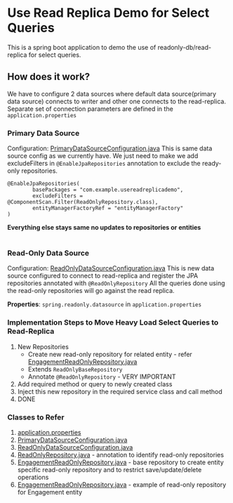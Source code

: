 # Use Read Replica Demo for Select Queries

This is a spring boot application to demo the use of readonly-db/read-replica for select queries.

## How does it work?

We have to configure 2 data sources where default data source(primary data source) connects to writer and other one
connects to the read-replica. Separate set of connection parameters are defined in the `application.properties`

### Primary Data Source

Configuration: [PrimaryDataSourceConfiguration.java](/src/main/java/com/example/usereadreplicademo/config/PrimaryDataSourceConfiguration.java)
This is same data source config as we currently have. We just need to make we add excludeFilters in
`@EnableJpaRepositories` annotation to exclude the ready-only repositories.

```
@EnableJpaRepositories(
        basePackages = "com.example.usereadreplicademo",
        excludeFilters = @ComponentScan.Filter(ReadOnlyRepository.class),
        entityManagerFactoryRef = "entityManagerFactory"
)
```

**Everything else stays same no updates to repositories or entities**
<br/><br/>


### Read-Only Data Source
Configuration: [ReadOnlyDataSourceConfiguration.java](/src/main/java/com/example/usereadreplicademo/config/ReadOnlyDataSourceConfiguration.java)
This is new data source configured to connect to read-replica and register the JPA repositories annotated with `@ReadOnlyRepository`
All the queries done using the read-only repositories will go against the read replica.

<b>Properties</b>: `spring.readonly.datasource` in `application.properties`

### Implementation Steps to Move Heavy Load Select Queries to Read-Replica

1. New Repositories 
   - Create new read-only repository for related entity - refer [EngagementReadOnlyRepository.java](/src/main/java/com/example/usereadreplicademo/repositories/EngagementReadOnlyRepository.java)
   - Extends `ReadOnlyBaseRepository`
   - Annotate `@ReadOnlyRepository` - VERY IMPORTANT
2. Add required method or query to newly created class
3. Inject this new repository in the required service class and call method
4. DONE


### Classes to Refer
1. [application.properties](/src/main/resources/application.properties)
2. [PrimaryDataSourceConfiguration.java](/src/main/java/com/example/usereadreplicademo/config/PrimaryDataSourceConfiguration.java)
3. [ReadOnlyDataSourceConfiguration.java](/src/main/java/com/example/usereadreplicademo/config/ReadOnlyDataSourceConfiguration.java)
4. [ReadOnlyRepository.java](/src/main/java/com/example/usereadreplicademo/annotation/ReadOnlyRepository.java) - annotation to identify read-only repositories
5. [EngagementReadOnlyRepository.java](/src/main/java/com/example/usereadreplicademo/repositories/ReadOnlyBaseRepository.java) - base repository to create entity specific read-only repository and to restrict save/update/delete operations 
6. [EngagementReadOnlyRepository.java](/src/main/java/com/example/usereadreplicademo/repositories/EngagementReadOnlyRepository.java) - example of read-only repository for Engagement entity


